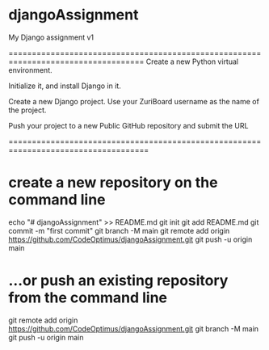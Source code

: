 # djangoAssignment
My Django assignment v1

===================================================================================
Create a new Python virtual environment.

Initialize it, and install Django in it.

Create a new Django project. Use your ZuriBoard username as the name of the project.

Push your project to a new Public GitHub repository and submit the URL

====================================================================================

# create a new repository on the command line
echo "# djangoAssignment" >> README.md
git init
git add README.md
git commit -m "first commit"
git branch -M main
git remote add origin https://github.com/CodeOptimus/djangoAssignment.git
git push -u origin main


# …or push an existing repository from the command line
git remote add origin https://github.com/CodeOptimus/djangoAssignment.git
git branch -M main
git push -u origin main
